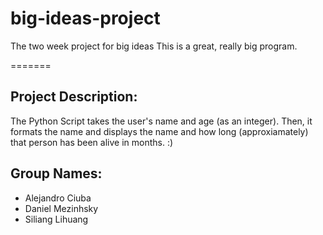 # big-ideas-project
The two week project for big ideas
This is a great, really big program.

=======

## Project Description:
The Python Script takes the user's name and age (as an integer). Then, it formats the name and displays the name and how long (approxiamately) that person has been alive in months.
:)
## Group Names:
- Alejandro Ciuba
- Daniel Mezinhsky
- Siliang Lihuang
